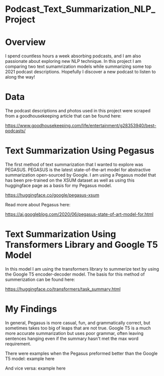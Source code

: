 # Podcast_Text_Summarization_NLP_Project

# Overview
I spend countless hours a week absorbing podcasts, and I am also passionate about exploring new NLP technique. In this project I am comparing two text sumamrization models while summarizing some top 2021 podcast descriptions. Hopefully I discover a new podcast to listen to along the way!

# Data
The podcast descriptions and photos used in this project were scraped from a goodhousekeeping article that can be found here:

https://www.goodhousekeeping.com/life/entertainment/g28353940/best-podcasts/

# Text Summarization Using Pegasus
The first method of text summarization that I wanted to explore was PEGASUS. PEGASUS is the latest state-of-the-art model for abstractive summarization open-sourced by Google. I am using a Pegasus model that has been pre-trained on the XSUM dataset as well as using this huggingface page as a basis for my Pegasus model.

https://huggingface.co/google/pegasus-xsum

Read more about Pegasus here: 

https://ai.googleblog.com/2020/06/pegasus-state-of-art-model-for.html


# Text Summarization Using Transformers Library and Google T5 Model
In this model I am using the transformers library to summerize text by using the Google T5 encoder-decoder model. 
The basis for this method of summerization can be found here:

https://huggingface.co/transformers/task_summary.html

# My Findings
In general, Pegasus is more casual, fun, and grammatically correct, but sometimes takes too big of leaps that are not true. 
Google T5 is a much more accurate summarization but uses poor grammar, often leaving sentences hanging even if the summary hasn't met the max word requirement.

There were examples when the Pegasus preformed better than the Google T5 model:
example here

And vice versa:
example here
